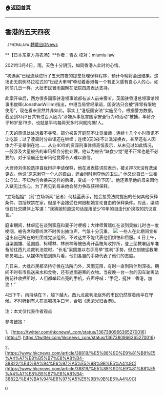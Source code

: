 ###  [:house:返回首頁](https://github.com/ourhimalayas/txt)
---

## 香港的五天四夜
` JPHIMALAYA` [轉載自GNews](https://gnews.org/zh-hans/947330/)

**【日本东京方舟农场】**作者：青衣 校对：miumiu law

2021年3月4日，雨。天色十分阴沉，如同香港人此时的心情。

“初选案”已经连续进行了五天四夜的提堂处理保释程序，预计今晚将会出结果。这场史无前例马拉松式的“世纪大审判”牵动着香港每一个有正义感有良心人的心。如同前几日一样，大批市民冒雨围聚在法院四周表达支持。

此案开审后，西方很多国家驻港领事馆都有派人前来旁听。英国驻香港总领事馆领事韦俊辉(JonathanWillim)指出，中港当局曾经承诺，国安法只会被“非常有限地使用”，现在看来显然并非如此。事实上“港版国安法”实施至今，根据警方数据，截至到3月2日共有过百人因为“涉嫌从事危害国家安全行为和活动”被捕，年龄介乎16岁至79岁。也就是平均每两天多时间就拘捕1人。

几天的审讯处处透着不寻常。部分被告开庭前不让见律师；连续十几个小时审讯不让吃饭；过了凌晨时分审讯还在继续；连续3天3夜不让洗澡换衣，甚至还有人因体力不支晕倒在地…… 从业40年的资深刑事律师高恒表示，从未见过如此情况，一般涉及大量被告的审讯都会分批处理。他认为被告“缺食少觉”是不正常也是不必要的，对于凌晨还在审讯他觉得令人难以置信。

大律师刘伟聪选择自我辩护申请保释，他在发表陈词前表示，被关押3天没有洗澡更衣。他说“原来剥夺一个人的自由，还会同时剥夺他的卫生。” 他又说自已一生奉公守法，不知为何会换来这样的后果，变成一个“阶下囚”。他还表示他的母亲因他入狱无比伤心，为了再见到母亲他会努力争取获得保释。

“立场姐姐”（前“立场新闻”记者）何桂蓝表示，她会接受法院提出的任何其他保释条件，包括软禁在家，但是不会接受任何限制她言论自由的保释条件。对此，梁颂恒在社交媒体上写道：“我猜她知道这句话是用至少10年的自由代价换取的抗议宣言。”

庭审期间，林卓廷在谈到家庭和妻子时哽咽；大律师黄瑞红在谈到吴敏儿时也一度哽咽。被告席和旁听席不时传出抽泣声，气氛十分沉重。
![]()![](https://gnews.org/wp-content/uploads/2021/03/1-24.png)
一些人在此期间宣布退出自己所在的社团或党派组织，不过这并不能代表他们惧怕和屈服。4 日上午，当梁国雄、范国威、柯耀林、林景楠等被告离开荔枝角收押所，登上惩教署囚车准备前往西九龙裁判法院时，“长毛”梁国雄以右手高举“胜利”手势，但立刻被惩教署职员喝止。从媒体所拍到照片看，他们各自的手势代表了他们的态度。

几日来，大批市民都坚持守候在法院门外，风雨无阻，有时一直到陪伴到深夜。期间不时有市民送来水和食物，还有遮雨避寒的衣物。当夜晚一台一台的囚车驶离法院前往收押所时，人们都举起点亮的手机，齐声呼喊：“手足，挺住！香港，加油！”

4日下午，雨持续在下，越下越大。西九龙裁判法庭外的市民仍然撑着雨伞在守候。不时听到有人在高喊抗争口号，合唱《愿荣光归香港》。

注：本文仅代表作者观点

参考链接：

1、[https://twitter.com/hkcnews\_com/status/1367380966365270016](http://1.	https://twitter.com/hkcnews_com/status/1367380966365270016)

2、[https://www.hkcnews.com/article/38819/%E5%88%9D%E9%81%B8%E5%A4%A7%E8%B5%B7%E8%A8%B4-38822/%E4%BA%94%E6%97%A5%E5%9B%9B%E5%A4%9C](https://www.hkcnews.com/article/38819/%E5%88%9D%E9%81%B8%E5%A4%A7%E8%B5%B7%E8%A8%B4-38822/%E4%BA%94%E6%97%A5%E5%9B%9B%E5%A4%9C)



0

